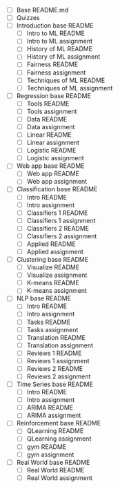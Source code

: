 - [ ] Base README.md
- [ ] Quizzes
- [ ] Introduction base README
   - [ ] Intro to ML README
   - [ ] Intro to ML assignment
   - [ ] History of ML README
   - [ ] History of ML assignment
   - [ ] Fairness README
   - [ ] Fairness assignment
   - [ ] Techniques of ML README
   - [ ] Techniques of ML assignment
- [ ] Regression base README
   - [ ] Tools README
   - [ ] Tools assignment
   - [ ] Data README
   - [ ] Data assignment
   - [ ] Linear README
   - [ ] Linear assignment
   - [ ] Logistic README
   - [ ] Logistic assignment
- [ ] Web app base README
   - [ ] Web app README
   - [ ] Web app assignment
- [ ] Classification base README
   - [ ] Intro README
   - [ ] Intro assignment
   - [ ] Classifiers 1 README
   - [ ] Classifiers 1  assignment
   - [ ] Classifiers 2  README
   - [ ] Classifiers 2  assignment
   - [ ] Applied README
   - [ ] Applied assignment
- [ ] Clustering base README
   - [ ] Visualize README
   - [ ] Visualize assignment
   - [ ] K-means README
   - [ ] K-means assignment
- [ ] NLP base README
   - [ ] Intro README
   - [ ] Intro assignment
   - [ ] Tasks README
   - [ ] Tasks  assignment
   - [ ] Translation README
   - [ ] Translation  assignment
   - [ ] Reviews 1 README
   - [ ] Reviews 1 assignment
   - [ ] Reviews 2 README
   - [ ] Reviews 2 assignment
- [ ] Time Series base README
   - [ ] Intro README
   - [ ] Intro assignment
   - [ ] ARIMA README
   - [ ] ARIMA  assignment
- [ ] Reinforcement base README
   - [ ] QLearning README
   - [ ] QLearning assignment
   - [ ] gym README
   - [ ] gym  assignment
- [ ] Real World base README
   - [ ] Real World README
   - [ ] Real World assignment
